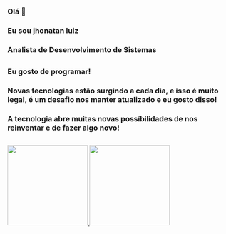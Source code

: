 ### Olá 👋
### Eu sou jhonatan luiz
### Analista de Desenvolvimento de Sistemas
##
### Eu gosto de programar!
### Novas tecnologias estão surgindo a cada dia, e isso é muito legal, é um desafio nos manter atualizado e eu gosto disso!
### A tecnologia abre muitas novas possíbilidades de nos reinventar e de fazer algo novo!
##

<a href="https://github.com/jhonatanluizc">
    <img height="180em" src="https://github-readme-stats.vercel.app/api?username=jhonatanluizc&show_icons=true&theme=dracula&include_all_commits=true&count_private=true"/>
    <img height="180em" src="https://github-readme-stats.vercel.app/api/top-langs/?username=jhonatanluizc&layout=compact&langs_count=7&theme=dracula"/>
</a>
